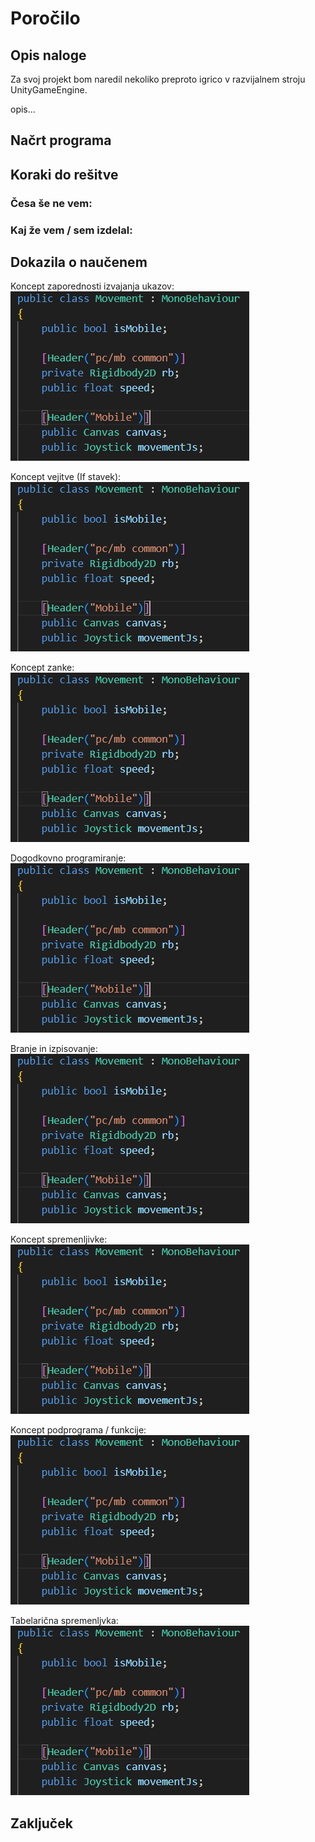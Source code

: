 # Poročilo
## Opis naloge

Za svoj projekt bom naredil nekoliko preproto igrico v razvijalnem stroju UnityGameEngine.

opis...

<!--- ![](Slike%20v%20PNG/spremenljivke.png) -->

## Načrt programa

## Koraki do rešitve

### Česa še ne vem:


### Kaj že vem / sem izdelal:

## Dokazila o naučenem

Koncept zaporednosti izvajanja ukazov: <br>
![](Slike%20v%20PNG/spremenljivke.png)

Koncept vejitve (If stavek): <br>
![](Slike%20v%20PNG/spremenljivke.png)

Koncept zanke: <br>
![](Slike%20v%20PNG/spremenljivke.png)

Dogodkovno programiranje: <br>
![](Slike%20v%20PNG/spremenljivke.png)

Branje in izpisovanje: <br>
![](Slike%20v%20PNG/spremenljivke.png)

Koncept spremenljivke: <br>
![](Slike%20v%20PNG/spremenljivke.png)

Koncept podprograma / funkcije: <br>
![](Slike%20v%20PNG/spremenljivke.png)

Tabelarična spremenljvka: <br>
![](Slike%20v%20PNG/spremenljivke.png)

## Zaključek
